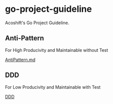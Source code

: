 # go-project-guideline

Acoshift's Go Project Guideline.

## Anti-Pattern

For High Producivity and Maintainable without Test

[AntiPattern.md](https://github.com/acoshift/go-project-guideline/blob/master/AntiPattern.md)

## DDD

For Low Producivity and Maintainable with Test

[DDD](https://github.com/acoshift/go-project-guideline/blob/master/DDD.md)
